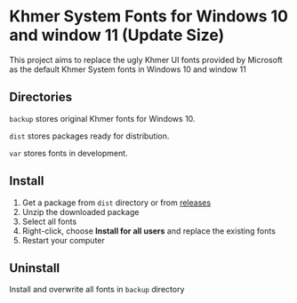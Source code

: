 # Khmer System Fonts for Windows 10 and window 11 (Update Size)

This project aims to replace the ugly Khmer UI fonts provided by Microsoft as the default Khmer System fonts in Windows 10 and window 11

## Directories

``backup`` stores original Khmer fonts for Windows 10.

``dist`` stores packages ready for distribution.

``var`` stores fonts in development.

## Install

1. Get a package from ``dist`` directory or from [releases](https://github.com/fidele007/Khmer-System-Fonts-Win10/releases)
1. Unzip the downloaded package
1. Select all fonts
1. Right-click, choose **Install for all users** and replace the existing fonts
1. Restart your computer

## Uninstall

Install and overwrite all fonts in ``backup`` directory
